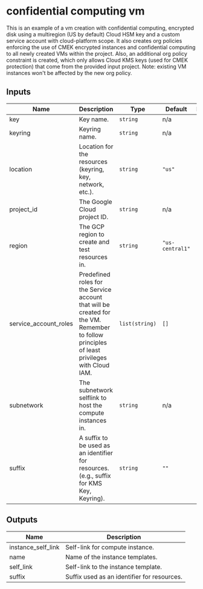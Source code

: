 # confidential computing vm

This is an example of a vm creation with confidential computing,
encrypted disk using a multiregion (US by default) Cloud HSM key
and a custom service account with cloud-platform scope. It also
creates org policies enforcing the use of CMEK encrypted instances
and confidential computing to all newly created VMs within the project.
Also, an additional org policy constraint is created, which only allows
Cloud KMS keys (used for CMEK protection) that come from the provided input project.
Note: existing VM instances won't be affected by the new org policy.

<!-- BEGINNING OF PRE-COMMIT-TERRAFORM DOCS HOOK -->
## Inputs

| Name | Description | Type | Default | Required |
|------|-------------|------|---------|:--------:|
| key | Key name. | `string` | n/a | yes |
| keyring | Keyring name. | `string` | n/a | yes |
| location | Location for the resources (keyring, key, network, etc.). | `string` | `"us"` | no |
| project\_id | The Google Cloud project ID. | `string` | n/a | yes |
| region | The GCP region to create and test resources in. | `string` | `"us-central1"` | no |
| service\_account\_roles | Predefined roles for the Service account that will be created for the VM. Remember to follow principles of least privileges with Cloud IAM. | `list(string)` | `[]` | no |
| subnetwork | The subnetwork selflink to host the compute instances in. | `string` | n/a | yes |
| suffix | A suffix to be used as an identifier for resources. (e.g., suffix for KMS Key, Keyring). | `string` | `""` | no |

## Outputs

| Name | Description |
|------|-------------|
| instance\_self\_link | Self-link for compute instance. |
| name | Name of the instance templates. |
| self\_link | Self-link to the instance template. |
| suffix | Suffix used as an identifier for resources. |

<!-- END OF PRE-COMMIT-TERRAFORM DOCS HOOK -->
